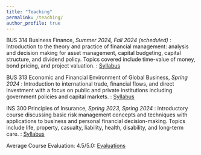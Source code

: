 ```yaml
---
title: "Teaching"
permalink: /teaching/
author_profile: true
---
```


BUS 314 Business Finance, *Summer 2024, Fall 2024 (scheduled)*
: Introduction to the theory and practice of financial management: analysis and decision making for asset management, capital budgeting, capital structure, and dividend policy. Topics covered include time-value of money, bond pricing, and project valuation.
: [Syllabus](http://hamzaessaidi.github.io/files/SyllabusBUS314.pdf)

BUS 313 Economic and Financial Environment of Global Business, *Spring 2024*
: Introduction to international trade, financial flows, and direct investment with a focus on public and private institutions including government policies and capital markets.
: [Syllabus](http://hamzaessaidi.github.io/files/SyllabusBUS313.pdf)

INS 300 Principles of Insurance, *Spring 2023, Spring 2024*
: Introductory course discussing basic risk management concepts and techniques with applications to business and personal financial decision-making. Topics include life, property, casualty, liability, health, disability, and long-term care.
: [Syllabus](http://hamzaessaidi.github.io/files/SyllabusINS300.pdf)

Average Course Evaluation: 4.5/5.0: [Evaluations](http://hamzaessaidi.github.io/files/CES.pdf)
